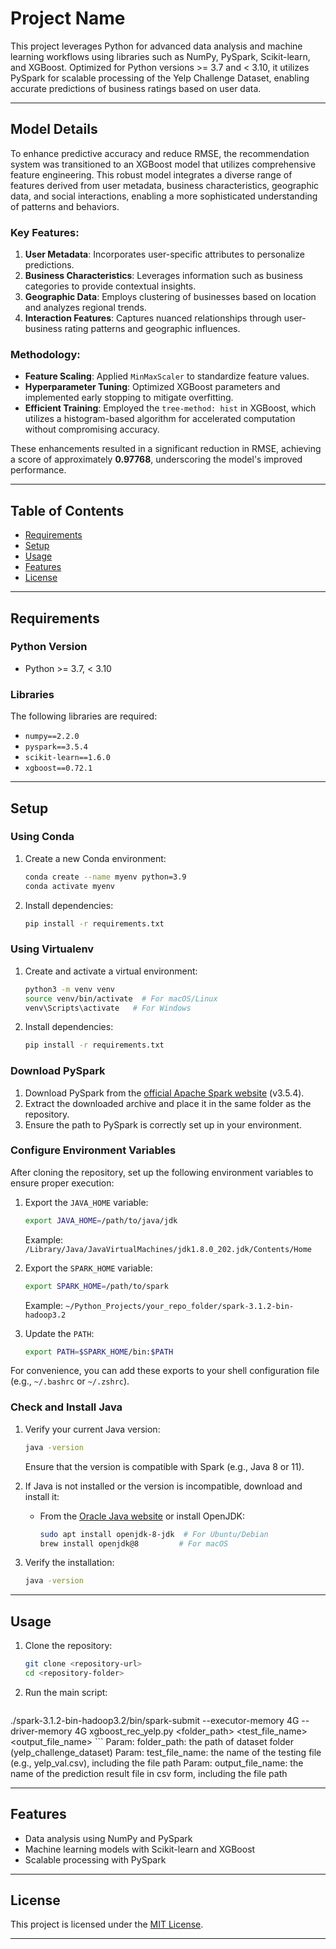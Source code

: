 # Project Name

This project leverages Python for advanced data analysis and machine learning workflows using libraries such as NumPy, PySpark, Scikit-learn, and XGBoost. Optimized for Python versions >= 3.7 and < 3.10, it utilizes PySpark for scalable processing of the Yelp Challenge Dataset, enabling accurate predictions of business ratings based on user data.

---

## Model Details

To enhance predictive accuracy and reduce RMSE, the recommendation system was transitioned to an XGBoost model that utilizes comprehensive feature engineering. This robust model integrates a diverse range of features derived from user metadata, business characteristics, geographic data, and social interactions, enabling a more sophisticated understanding of patterns and behaviors.

### Key Features:

1. **User Metadata**: Incorporates user-specific attributes to personalize predictions.
2. **Business Characteristics**: Leverages information such as business categories to provide contextual insights.
3. **Geographic Data**: Employs clustering of businesses based on location and analyzes regional trends.
4. **Interaction Features**: Captures nuanced relationships through user-business rating patterns and geographic influences.

### Methodology:
- **Feature Scaling**: Applied `MinMaxScaler` to standardize feature values.
- **Hyperparameter Tuning**: Optimized XGBoost parameters and implemented early stopping to mitigate overfitting.
- **Efficient Training**: Employed the `tree-method: hist` in XGBoost, which utilizes a histogram-based algorithm for accelerated computation without compromising accuracy.

These enhancements resulted in a significant reduction in RMSE, achieving a score of approximately **0.97768**, underscoring the model's improved performance.

---

## Table of Contents

- [Requirements](#requirements)
- [Setup](#setup)
- [Usage](#usage)
- [Features](#features)
- [License](#license)

---

## Requirements

### Python Version

- Python >= 3.7, < 3.10

### Libraries

The following libraries are required:

- `numpy==2.2.0`
- `pyspark==3.5.4`
- `scikit-learn==1.6.0`
- `xgboost==0.72.1`

---

## Setup

### Using Conda

1. Create a new Conda environment:
   ```bash
   conda create --name myenv python=3.9
   conda activate myenv
   ```
2. Install dependencies:
   ```bash
   pip install -r requirements.txt
   ```

### Using Virtualenv

1. Create and activate a virtual environment:
   ```bash
   python3 -m venv venv
   source venv/bin/activate  # For macOS/Linux
   venv\Scripts\activate   # For Windows
   ```
2. Install dependencies:
   ```bash
   pip install -r requirements.txt
   ```

### Download PySpark

1. Download PySpark from the [official Apache Spark website](https://spark.apache.org/downloads.html) (v3.5.4).
2. Extract the downloaded archive and place it in the same folder as the repository.
3. Ensure the path to PySpark is correctly set up in your environment.

### Configure Environment Variables

After cloning the repository, set up the following environment variables to ensure proper execution:

1. Export the `JAVA_HOME` variable:

   ```bash
   export JAVA_HOME=/path/to/java/jdk
   ```

   Example: `/Library/Java/JavaVirtualMachines/jdk1.8.0_202.jdk/Contents/Home`

2. Export the `SPARK_HOME` variable:

   ```bash
   export SPARK_HOME=/path/to/spark
   ```

   Example: `~/Python_Projects/your_repo_folder/spark-3.1.2-bin-hadoop3.2`

3. Update the `PATH`:

   ```bash
   export PATH=$SPARK_HOME/bin:$PATH
   ```

For convenience, you can add these exports to your shell configuration file (e.g., `~/.bashrc` or `~/.zshrc`).

### Check and Install Java

1. Verify your current Java version:

   ```bash
   java -version
   ```

   Ensure that the version is compatible with Spark (e.g., Java 8 or 11).

2. If Java is not installed or the version is incompatible, download and install it:

   - From the [Oracle Java website](https://www.oracle.com/java/technologies/javase-downloads.html) or install OpenJDK:
     ```bash
     sudo apt install openjdk-8-jdk  # For Ubuntu/Debian
     brew install openjdk@8         # For macOS
     ```

3. Verify the installation:

   ```bash
   java -version
   ```

---

## Usage

1. Clone the repository:

   ```bash
   git clone <repository-url>
   cd <repository-folder>
   ```

2. Run the main script:

   ```bash
  ./spark-3.1.2-bin-hadoop3.2/bin/spark-submit --executor-memory 4G --driver-memory 4G xgboost_rec_yelp.py <folder_path> <test_file_name> <output_file_name>   ```
  Param: folder_path: the path of dataset folder (yelp_challenge_dataset)
  Param: test_file_name: the name of the testing file (e.g., yelp_val.csv), including the file path
  Param: output_file_name: the name of the prediction result file in csv form, including the file path
   
---

## Features

- Data analysis using NumPy and PySpark
- Machine learning models with Scikit-learn and XGBoost
- Scalable processing with PySpark

---

## License

This project is licensed under the [MIT License](LICENSE).

---
